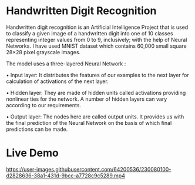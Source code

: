 # Handwritten Digit Recognition

Handwritten digit recognition is an Artificial Intelligence Project that is used to classify a given image of a handwritten digit into one of 10 classes representing integer values from 0 to 9, inclusively; with the help of Neural Networks. I have used MNIST dataset which contains 60,000 small square 28×28 pixel grayscale images. 

The model uses a three-layered Neural Network :

•	Input layer: It distributes the features of our examples to the next layer for calculation of activations of the next layer.

•	Hidden layer: They are made of hidden units called activations providing nonlinear ties for the network. A number of hidden layers can vary according to our requirements.

•	Output layer: The nodes here are called output units. It provides us with the final prediction of the Neural Network on the basis of which final predictions can be made.

# Live Demo


https://user-images.githubusercontent.com/64200536/230080100-d2828636-38a1-431d-9bcc-a7728c9c5289.mp4

